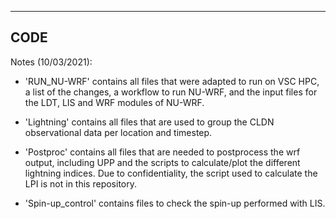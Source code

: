 ------------------
CODE
------------------

Notes (10/03/2021):

- 'RUN_NU-WRF' contains all files that were adapted to run on VSC HPC, a list of the changes, a workflow to run NU-WRF, and the input files for the LDT, LIS and WRF modules of NU-WRF.

- 'Lightning' contains all files that are used to group the CLDN observational data per location and timestep.

- 'Postproc' contains all files that are needed to postprocess the wrf output, including UPP and the scripts to calculate/plot the different lightning indices. Due to confidentiality, the script used to calculate the LPI is not in this repository.

- 'Spin-up_control' contains files to check the spin-up performed with LIS.
